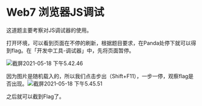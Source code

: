 # Web7 浏览器JS调试

这道题主要考察对JS调试器的使用。

打开环境，可以看到页面在不停的刷新，根据题目要求，在Panda处停下就可以得到flag。在「开发中工具-调试器」中，先将页面暂停。

![截屏2021-05-18 下午5.42.46](http://media.cdn.461blog.cn/uPic/20210518-17-42-%E6%88%AA%E5%B1%8F2021-05-18%20%E4%B8%8B%E5%8D%885.42.46.png)

因为图片是随机载入的，所以我们点击步出（Shift+F11），一步一停，观察flag是否出现。![截屏2021-05-18 下午5.45.51](http://media.cdn.461blog.cn/uPic/20210518-17-46-%E6%88%AA%E5%B1%8F2021-05-18%20%E4%B8%8B%E5%8D%885.45.51.png)

之后就可以截到Flag了。